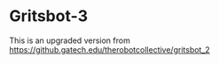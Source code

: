 # Gritsbot-3
This is an upgraded version from https://github.gatech.edu/therobotcollective/gritsbot_2
